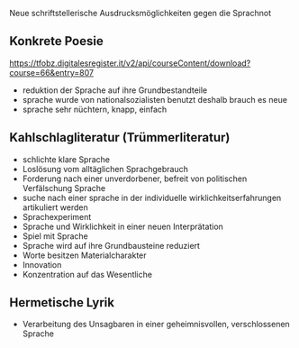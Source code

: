 Neue schriftstellerische Ausdrucksmöglichkeiten gegen die Sprachnot

## Konkrete Poesie
https://tfobz.digitalesregister.it/v2/api/courseContent/download?course=66&entry=807
- reduktion der Sprache auf ihre Grundbestandteile
- sprache wurde von nationalsozialisten benutzt deshalb brauch es neue
- sprache sehr nüchtern, knapp, einfach

## Kahlschlagliteratur (Trümmerliteratur)
- schlichte klare Sprache
- Loslösung vom alltäglichen Sprachgebrauch
- Forderung nach einer unverdorbener, befreit von politischen Verfälschung Sprache
- suche nach einer sprache in der individuelle wirklichkeitserfahrungen artikuliert werden
- Sprachexperiment
- Sprache und Wirklichkeit in einer neuen Interprätation
- Spiel mit Sprache
- Sprache wird auf ihre Grundbausteine reduziert
- Worte besitzen Materialcharakter
- Innovation
- Konzentration auf das Wesentliche

## Hermetische Lyrik
- Verarbeitung des Unsagbaren in einer geheimnisvollen, verschlossenen Sprache